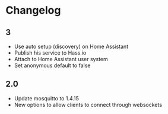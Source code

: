 # Changelog

## 3
- Use auto setup (discovery) on Home Assistant
- Publish his service to Hass.io
- Attach to Home Assistant user system
- Set anonymous default to false

## 2.0
- Update mosquitto to 1.4.15
- New options to allow clients to connect through websockets
